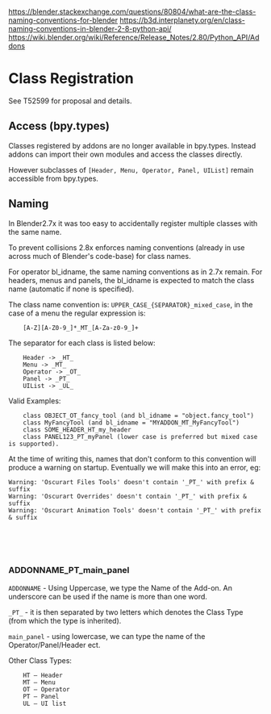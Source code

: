 
https://blender.stackexchange.com/questions/80804/what-are-the-class-naming-conventions-for-blender
https://b3d.interplanety.org/en/class-naming-conventions-in-blender-2-8-python-api/
https://wiki.blender.org/wiki/Reference/Release_Notes/2.80/Python_API/Addons

# Class Registration
See T52599 for proposal and details.

## Access (bpy.types)
Classes registered by addons are no longer available in bpy.types. Instead addons can import their own modules and access the classes directly.

However subclasses of `[Header, Menu, Operator, Panel, UIList]` remain accessible from bpy.types.

## Naming
In Blender2.7x it was too easy to accidentally register multiple classes with the same name.

To prevent collisions 2.8x enforces naming conventions (already in use across much of Blender's code-base) for class names.

For operator bl_idname, the same naming conventions as in 2.7x remain. For headers, menus and panels, the bl_idname is expected to match the class name (automatic if none is specified).

The class name convention is: `UPPER_CASE_{SEPARATOR}_mixed_case`, in the case of a menu the regular expression is:

        [A-Z][A-Z0-9_]*_MT_[A-Za-z0-9_]+

The separator for each class is listed below:

        Header -> _HT_
        Menu -> _MT_
        Operator -> _OT_
        Panel -> _PT_
        UIList -> _UL_
Valid Examples:

        class OBJECT_OT_fancy_tool (and bl_idname = "object.fancy_tool")
        class MyFancyTool (and bl_idname = "MYADDON_MT_MyFancyTool")
        class SOME_HEADER_HT_my_header
        class PANEL123_PT_myPanel (lower case is preferred but mixed case is supported).
At the time of writing this, names that don't conform to this convention will produce a warning on startup. Eventually we will make this into an error, eg:

    Warning: 'Oscurart Files Tools' doesn't contain '_PT_' with prefix & suffix
    Warning: 'Oscurart Overrides' doesn't contain '_PT_' with prefix & suffix
    Warning: 'Oscurart Animation Tools' doesn't contain '_PT_' with prefix & suffix



&nbsp;  
&nbsp;  
&nbsp;  

### ADDONNAME_PT_main_panel
`ADDONNAME` - Using Uppercase, we type the Name of the Add-on. An underscore can be used if the name is more than one word.

`_PT_` - it is then separated by two letters which denotes the Class Type (from which the type is inherited).

`main_panel` - using lowercase, we can type the name of the Operator/Panel/Header ect.

Other Class Types:  

        HT – Header  
        MT – Menu  
        OT – Operator  
        PT – Panel  
        UL – UI list  
